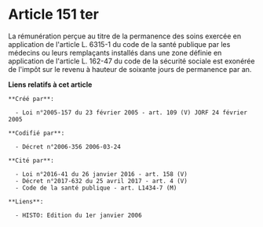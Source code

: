 # Article 151 ter

La rémunération perçue au titre de la permanence des soins exercée en application de l'article L. 6315-1 du code de la santé
publique par les médecins ou leurs remplaçants installés dans une zone définie en application de l'article L. 162-47 du code
de la sécurité sociale est exonérée de l'impôt sur le revenu à hauteur de soixante jours de permanence par an.

**Liens relatifs à cet article**

	**Créé par**:

	  - Loi n°2005-157 du 23 février 2005 - art. 109 (V) JORF 24 février 2005

	**Codifié par**:

	  - Décret n°2006-356 2006-03-24

	**Cité par**:

	  - Loi n°2016-41 du 26 janvier 2016 - art. 158 (V)
	  - Décret n°2017-632 du 25 avril 2017 - art. 4 (V)
	  - Code de la santé publique - art. L1434-7 (M)

	**Liens**:

	  - HISTO: Edition du 1er janvier 2006
